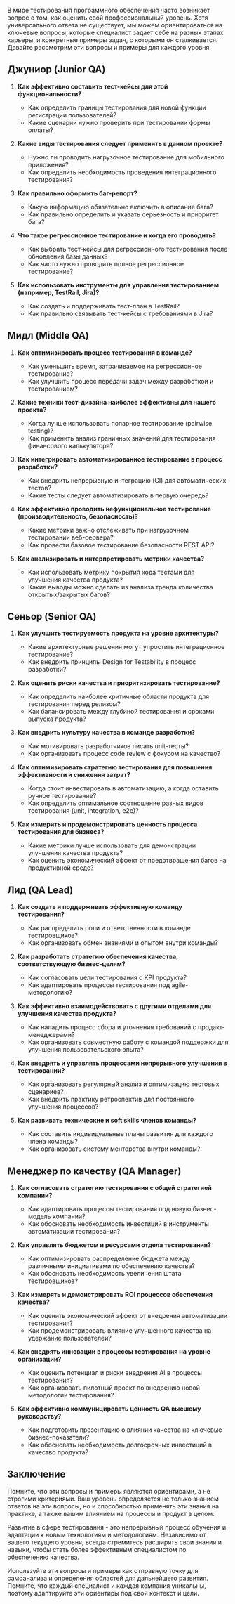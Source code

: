 В мире тестирования программного обеспечения часто возникает вопрос о том, как оценить свой профессиональный уровень. Хотя универсального ответа не существует, мы можем ориентироваться на ключевые вопросы, которые специалист задает себе на разных этапах карьеры, и конкретные примеры задач, с которыми он сталкивается. Давайте рассмотрим эти вопросы и примеры для каждого уровня.

## Джуниор (Junior QA)

1. **Как эффективно составить тест-кейсы для этой функциональности?**
   - Как определить границы тестирования для новой функции регистрации пользователей?
   - Какие сценарии нужно проверить при тестировании формы оплаты?

2. **Какие виды тестирования следует применить в данном проекте?**
   - Нужно ли проводить нагрузочное тестирование для мобильного приложения?
   - Как определить необходимость проведения интеграционного тестирования?

3. **Как правильно оформить баг-репорт?**
   - Какую информацию обязательно включить в описание бага?
   - Как правильно определить и указать серьезность и приоритет бага?

4. **Что такое регрессионное тестирование и когда его проводить?**
   - Как выбрать тест-кейсы для регрессионного тестирования после обновления базы данных?
   - Как часто нужно проводить полное регрессионное тестирование?

5. **Как использовать инструменты для управления тестированием (например, TestRail, Jira)?**
   - Как создать и поддерживать тест-план в TestRail?
   - Как правильно связывать тест-кейсы с требованиями в Jira?

## Мидл (Middle QA)

1. **Как оптимизировать процесс тестирования в команде?**
   - Как уменьшить время, затрачиваемое на регрессионное тестирование?
   - Как улучшить процесс передачи задач между разработкой и тестированием?

2. **Какие техники тест-дизайна наиболее эффективны для нашего проекта?**
   - Когда лучше использовать попарное тестирование (pairwise testing)?
   - Как применить анализ граничных значений для тестирования финансового калькулятора?

3. **Как интегрировать автоматизированное тестирование в процесс разработки?**
   - Как внедрить непрерывную интеграцию (CI) для автоматических тестов?
   - Какие тесты следует автоматизировать в первую очередь?

4. **Как эффективно проводить нефункциональное тестирование (производительность, безопасность)?**
   - Какие метрики важно отслеживать при нагрузочном тестировании веб-сервера?
   - Как провести базовое тестирование безопасности REST API?

5. **Как анализировать и интерпретировать метрики качества?**
   - Как использовать метрику покрытия кода тестами для улучшения качества продукта?
   - Какие выводы можно сделать из анализа тренда количества открытых/закрытых багов?

## Сеньор (Senior QA)

1. **Как улучшить тестируемость продукта на уровне архитектуры?**
   - Какие архитектурные решения могут упростить интеграционное тестирование?
   - Как внедрить принципы Design for Testability в процесс разработки?

2. **Как оценить риски качества и приоритизировать тестирование?**
   - Как определить наиболее критичные области продукта для тестирования перед релизом?
   - Как балансировать между глубиной тестирования и сроками выпуска продукта?

3. **Как внедрить культуру качества в команде разработки?**
   - Как мотивировать разработчиков писать unit-тесты?
   - Как организовать процесс code review с фокусом на качество?

4. **Как оптимизировать стратегию тестирования для повышения эффективности и снижения затрат?**
   - Когда стоит инвестировать в автоматизацию, а когда оставить ручное тестирование?
   - Как определить оптимальное соотношение разных видов тестирования (unit, integration, e2e)?

5. **Как измерить и продемонстрировать ценность процесса тестирования для бизнеса?**
   - Какие метрики лучше использовать для демонстрации улучшения качества продукта?
   - Как оценить экономический эффект от предотвращения багов на продуктивной среде?

## Лид (QA Lead)

1. **Как создать и поддерживать эффективную команду тестирования?**
   - Как распределить роли и ответственности в команде тестировщиков?
   - Как организовать обмен знаниями и опытом внутри команды?

2. **Как разработать стратегию обеспечения качества, соответствующую бизнес-целям?**
   - Как согласовать цели тестирования с KPI продукта?
   - Как адаптировать процессы тестирования под agile-методологию?

3. **Как эффективно взаимодействовать с другими отделами для улучшения качества продукта?**
   - Как наладить процесс сбора и уточнения требований с продакт-менеджерами?
   - Как организовать совместную работу с командой поддержки для улучшения пользовательского опыта?

4. **Как внедрять и управлять процессами непрерывного улучшения в тестировании?**
   - Как организовать регулярный анализ и оптимизацию тестовых сценариев?
   - Как внедрить практику ретроспектив для постоянного улучшения процессов?

5. **Как развивать технические и soft skills членов команды?**
   - Как составить индивидуальные планы развития для каждого члена команды?
   - Как организовать систему менторства внутри команды?

## Менеджер по качеству (QA Manager)

1. **Как согласовать стратегию тестирования с общей стратегией компании?**
   - Как адаптировать процессы тестирования под новую бизнес-модель компании?
   - Как обосновать необходимость инвестиций в инструменты автоматизации тестирования?

2. **Как управлять бюджетом и ресурсами отдела тестирования?**
   - Как оптимизировать распределение бюджета между различными инициативами по обеспечению качества?
   - Как обосновать необходимость увеличения штата тестировщиков?

3. **Как измерять и демонстрировать ROI процессов обеспечения качества?**
   - Как оценить экономический эффект от внедрения автоматизации тестирования?
   - Как продемонстрировать влияние улучшенного качества на удержание пользователей?

4. **Как внедрять инновации в процессы тестирования на уровне организации?**
   - Как оценить потенциал и риски внедрения AI в процессы тестирования?
   - Как организовать пилотный проект по внедрению новой методологии тестирования?

5. **Как эффективно коммуницировать ценность QA высшему руководству?**
   - Как подготовить презентацию о влиянии качества на ключевые бизнес-показатели?
   - Как обосновать необходимость долгосрочных инвестиций в качество продукта?

## Заключение

Помните, что эти вопросы и примеры являются ориентирами, а не строгими критериями. Ваш уровень определяется не только знанием ответов на эти вопросы, но и способностью применять эти знания на практике, а также вашим влиянием на процессы и продукт в целом.

Развитие в сфере тестирования - это непрерывный процесс обучения и адаптации к новым технологиям и методологиям. Независимо от вашего текущего уровня, всегда стремитесь расширять свои знания и навыки, чтобы стать более эффективным специалистом по обеспечению качества.

Используйте эти вопросы и примеры как отправную точку для самоанализа и определения областей для дальнейшего развития. Помните, что каждый специалист и каждая компания уникальны, поэтому адаптируйте эти ориентиры под свой контекст и цели.